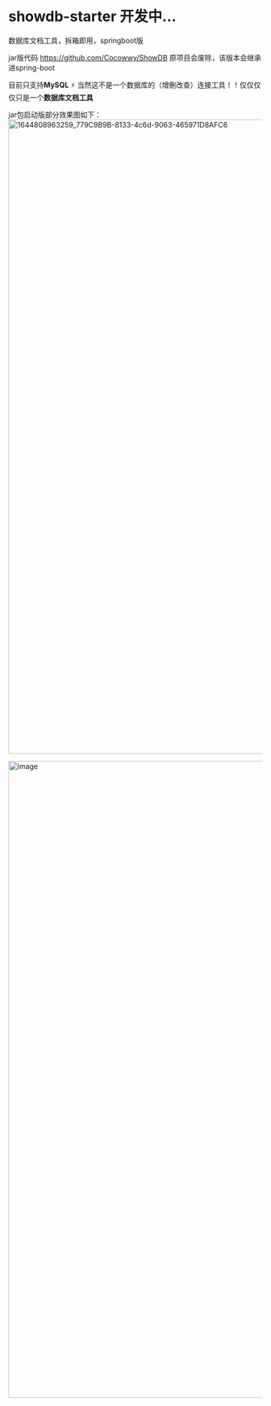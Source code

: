# showdb-starter  开发中...
数据库文档工具，拆箱即用，springboot版

jar版代码 https://github.com/Cocowwy/ShowDB
原项目会废除，该版本会继承进spring-boot

目前只支持**MySQL**
:zap: 当然这不是一个数据库的（增刪改查）连接工具！！仅仅仅仅只是一个**数据库文档工具**

jar包启动版部分效果图如下：
<img width="1257" alt="1644808963259_779C9B9B-8133-4c6d-9063-465971D8AFC6" src="https://user-images.githubusercontent.com/63331147/153794961-9543a094-2873-4332-aabb-d3f1e65541ee.png">

<img width="1262" alt="image" src="https://user-images.githubusercontent.com/63331147/153794948-c1e5e95b-eb97-4b91-b10b-550b3657e474.png">

